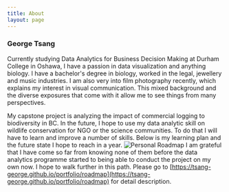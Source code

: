 ```yaml
---
title: About
layout: page
---
```

### George Tsang
Currently studying Data Analytics for Business Decision Making at Durham College in Oshawa, I have a passion in data visualization and anything biology. I have a bachelor's degree in biology, worked in the legal, jewellery and music industries. I am also very into film photography recently, which explains my interest in visual communication. This mixed background and the diverse exposures that come with it allow me to see things from many perspectives.

My capstone project is analyzing the impact of commercial logging to biodiversity in BC. In the future, I hope to use my data analytic skill on wildlife conservation for NGO or the science communities. To do that I will have to learn and improve a number of skills. Below is my learning plan and the future state I hope to reach in a year.
![Personal Roadmap](/portfolio/assets/personal_roadmap/DATA2203_assignment5.png)
I am grateful that I have come so far from knowing none of them before the data analytics programme started to being able to conduct the project on my own now. I hope to walk further in this path.
Please go to [https://tsang-george.github.io/portfolio/roadmap](https://tsang-george.github.io/portfolio/roadmap) for detail description.
